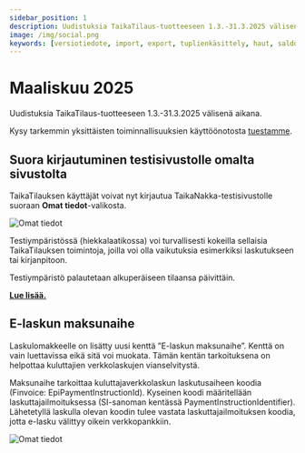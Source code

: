 ```yaml
---
sidebar_position: 1
description: Uudistuksia TaikaTilaus-tuotteeseen 1.3.-31.3.2025 välisenä aikana
image: /img/social.png
keywords: [versiotiedote, import, export, tuplienkäsittely, haut, saldo]
---
```


# Maaliskuu 2025

Uudistuksia TaikaTilaus-tuotteeseen 1.3.-31.3.2025 välisenä aikana.

Kysy tarkemmin yksittäisten toiminnallisuuksien käyttöönotosta [tuestamme](https://taikatilaus.freshdesk.com/).

##  Suora kirjautuminen testisivustolle omalta sivustolta

TaikaTilauksen käyttäjät voivat nyt kirjautua TaikaNakka-testisivustolle suoraan **Omat tiedot**-valikosta.

![Omat tiedot](/img/ohjeet/kayttajantiedot.png)

Testiympäristössä (hiekkalaatikossa) voi turvallisesti kokeilla sellaisia TaikaTilauksen toimintoja, joilla voi olla vaikutuksia esimerkiksi laskutukseen tai kirjanpitoon.

Testiympäristö palautetaan alkuperäiseen tilaansa päivittäin. 

**[Lue lisää.](https://support.taikatilaus.fi/docs/etusivu#testaa-uusia-toimintoja-demoj%C3%A4rjestelm%C3%A4ss%C3%A4)**

## E-laskun maksunaihe

Laskulomakkeelle on lisätty uusi kenttä ”E-laskun maksunaihe”. Kenttä on vain luettavissa eikä sitä voi muokata. Tämän kentän tarkoituksena on helpottaa kuluttajien verkkolaskujen vianselvitystä.

Maksunaihe tarkoittaa kuluttajaverkkolaskun laskutusaiheen koodia (Finvoice: EpiPaymentInstructionId). Kyseinen koodi määritellään laskuttajailmoituksessa (SI-sanoman kentässä PaymentInstructionIdentifier). Lähetetyllä laskulla olevan koodin tulee vastata laskuttajailmoituksen koodia, jotta e-lasku välittyy oikein verkkopankkiin.

![Omat tiedot](/img/versiotiedotteet/maksunaihe.png)
